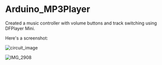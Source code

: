 # Arduino_MP3Player
Created a music controller with volume buttons and track switching using DFPlayer Mini.

Here's a screenshot:

![circuit_image](https://github.com/user-attachments/assets/b6dd2df7-bbc6-4310-897b-687efd49b31c)

![IMG_2908](https://github.com/user-attachments/assets/117a810d-b3e4-4bf2-94dc-19da1c8db31d)
